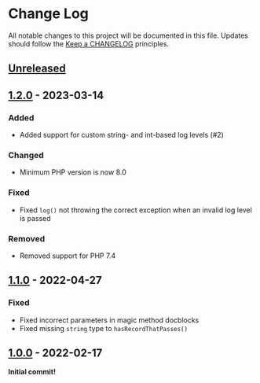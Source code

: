 # Change Log
All notable changes to this project will be documented in this file.
Updates should follow the [Keep a CHANGELOG](https://keepachangelog.com/) principles.

## [Unreleased][unreleased]

## [1.2.0] - 2023-03-14
### Added

 - Added support for custom string- and int-based log levels (#2)

### Changed

 - Minimum PHP version is now 8.0

### Fixed

 - Fixed `log()` not throwing the correct exception when an invalid log level is passed

### Removed

 - Removed support for PHP 7.4

## [1.1.0] - 2022-04-27

### Fixed

 - Fixed incorrect parameters in magic method docblocks
 - Fixed missing `string` type to `hasRecordThatPasses()`

## [1.0.0] - 2022-02-17

**Initial commit!**

[unreleased]: https://github.com/colinodell/psr-testlogger/compare/v1.2.0...main
[1.2.0]: https://github.com/colinodell/psr-testlogger/compare/v1.1.0...v1.2.0
[1.1.0]: https://github.com/colinodell/psr-testlogger/compare/v1.0.0...main
[1.0.0]: https://github.com/colinodell/psr-testlogger/releases/tag/v1.0.0
